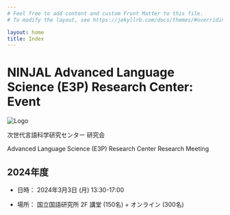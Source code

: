```yaml
---
# Feel free to add content and custom Front Matter to this file.
# To modify the layout, see https://jekyllrb.com/docs/themes/#overriding-theme-defaults

layout: home
title: Index
---
```

# NINJAL Advanced Language Science (E3P) Research Center: Event

![Logo](img/24_alsc-logo-ninjallogo-ja.png)

次世代言語科学研究センター 研究会

Advanced Language Science (E3P) Research Center Research Meeting

## 2024年度

- 日時： 2024年3月3日 (月) 13:30-17:00

- 場所： 国立国語研究所 2F 講堂 (150名) + オンライン (300名)

